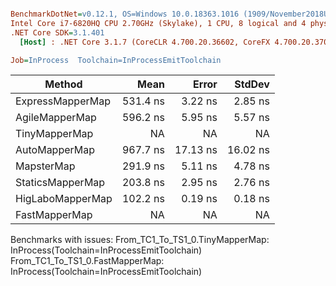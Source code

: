 ``` ini

BenchmarkDotNet=v0.12.1, OS=Windows 10.0.18363.1016 (1909/November2018Update/19H2)
Intel Core i7-6820HQ CPU 2.70GHz (Skylake), 1 CPU, 8 logical and 4 physical cores
.NET Core SDK=3.1.401
  [Host] : .NET Core 3.1.7 (CoreCLR 4.700.20.36602, CoreFX 4.700.20.37001), X64 RyuJIT

Job=InProcess  Toolchain=InProcessEmitToolchain  

```
|           Method |     Mean |    Error |   StdDev |
|----------------- |---------:|---------:|---------:|
| ExpressMapperMap | 531.4 ns |  3.22 ns |  2.85 ns |
|   AgileMapperMap | 596.2 ns |  5.95 ns |  5.57 ns |
|    TinyMapperMap |       NA |       NA |       NA |
|    AutoMapperMap | 967.7 ns | 17.13 ns | 16.02 ns |
|       MapsterMap | 291.9 ns |  5.11 ns |  4.78 ns |
|     StaticsMapperMap | 203.8 ns |  2.95 ns |  2.76 ns |
| HigLaboMapperMap | 102.2 ns |  0.19 ns |  0.18 ns |
|    FastMapperMap |       NA |       NA |       NA |

Benchmarks with issues:
  From_TC1_To_TS1_0.TinyMapperMap: InProcess(Toolchain=InProcessEmitToolchain)
  From_TC1_To_TS1_0.FastMapperMap: InProcess(Toolchain=InProcessEmitToolchain)
